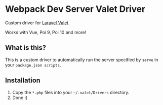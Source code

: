 # Webpack Dev Server Valet Driver

Custom driver for [Laravel Valet](https://laravel.com/docs/master/valet).

Works with Vue, Poi 9, Poi 10 and more!

## What is this?

This is a custom driver to automatically run the server specified by `serve` in your `package.json scripts`.

## Installation

1. Copy the `*.php` files into your `~/.valet/Drivers` directory.
2. Done :)
